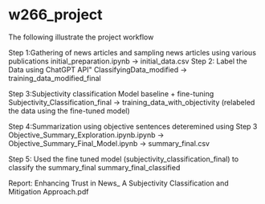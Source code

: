 # w266_project

The following illustrate the project workflow

Step 1:Gathering of news articles and sampling news articles using various publications
initial_preparation.ipynb -> initial_data.csv
Step 2: Label the Data using ChatGPT API"
ClassifyingData_modified -> training_data_modified_final

Step 3:Subjectivity classification Model baseline + fine-tuning
Subjectivity_Classification_final -> training_data_with_objectivity (relabeled the data using the fine-tuned model)

Step 4:Summarization using objective sentences deteremined using Step 3
Objective_Summary_Exploration.ipynb.ipynb -> Objective_Summary_Final_Model.ipynb -> summary_final.csv

Step 5: Used the fine tuned model (subjectivity_classification_final) to classify the summary_final 
summary_final_classified

Report: Enhancing Trust in News_ A Subjectivity Classification and Mitigation Approach.pdf
